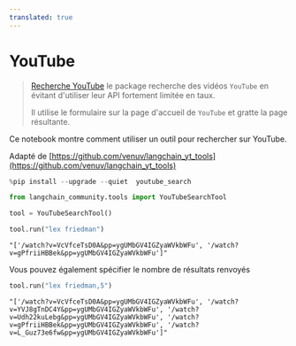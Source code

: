 ```yaml
---
translated: true
---
```


# YouTube

>[Recherche YouTube](https://github.com/joetats/youtube_search) le package recherche des vidéos `YouTube` en évitant d'utiliser leur API fortement limitée en taux.
>
>Il utilise le formulaire sur la page d'accueil de `YouTube` et gratte la page résultante.

Ce notebook montre comment utiliser un outil pour rechercher sur YouTube.

Adapté de [https://github.com/venuv/langchain_yt_tools](https://github.com/venuv/langchain_yt_tools)

```python
%pip install --upgrade --quiet  youtube_search
```

```python
from langchain_community.tools import YouTubeSearchTool
```

```python
tool = YouTubeSearchTool()
```

```python
tool.run("lex friedman")
```

```output
"['/watch?v=VcVfceTsD0A&pp=ygUMbGV4IGZyaWVkbWFu', '/watch?v=gPfriiHBBek&pp=ygUMbGV4IGZyaWVkbWFu']"
```

Vous pouvez également spécifier le nombre de résultats renvoyés

```python
tool.run("lex friedman,5")
```

```output
"['/watch?v=VcVfceTsD0A&pp=ygUMbGV4IGZyaWVkbWFu', '/watch?v=YVJ8gTnDC4Y&pp=ygUMbGV4IGZyaWVkbWFu', '/watch?v=Udh22kuLebg&pp=ygUMbGV4IGZyaWVkbWFu', '/watch?v=gPfriiHBBek&pp=ygUMbGV4IGZyaWVkbWFu', '/watch?v=L_Guz73e6fw&pp=ygUMbGV4IGZyaWVkbWFu']"
```
